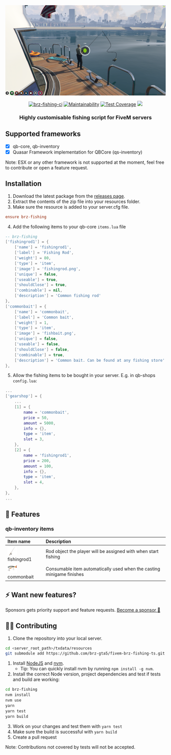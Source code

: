 
<div align="center">

<img width="600px" src="./.github/banner.png" alt="Common bait">

[![brz-fishing-ci](https://github.com/brz-gta5/fivem-brz-fishing-ts/actions/workflows/brz-fishing-ci.yml/badge.svg)](https://github.com/brz-gta5/fivem-brz-fishing-ts/actions/workflows/brz-fishing-ci.yml) [![Maintainability](https://api.codeclimate.com/v1/badges/0ee2efc6d497410325d1/maintainability)](https://codeclimate.com/github/brz-gta5/fivem-brz-fishing-ts/maintainability) [![Test Coverage](https://api.codeclimate.com/v1/badges/0ee2efc6d497410325d1/test_coverage)](https://codeclimate.com/github/brz-gta5/fivem-brz-fishing-ts/test_coverage) [![](https://dcbadge.limes.pink/api/server/BAZ5aCU?style=flat)](https://discord.gg/BAZ5aCU)

### Highly customisable fishing script for FiveM servers
</div>

## Supported frameworks

- [x] qb-core, qb-inventory
- [x] Quasar Framework implementation for QBCore (qs-inventory)

Note: ESX or any other framework is not supported at the moment, feel free to contribute or open a feature request.

## Installation
1. Download the latest package from the [releases page](https://github.com/brz-gta5/fivem-brz-fishing-ts/releases).
2. Extract the contents of the zip file into your resources folder.
3. Make sure the resource is added to your server.cfg file.
```cfg
ensure brz-fishing
```
4. Add the following items to your qb-core `items.lua` file
```lua
-- brz-fishing
['fishingrod1'] = {
    ['name'] = 'fishingrod1',
    ['label'] = 'Fishing Rod',
    ['weight'] = 80,
    ['type'] = 'item',
    ['image'] = 'fishingrod.png',
    ['unique'] = false,
    ['useable'] = true,
    ['shouldClose'] = true,
    ['combinable'] = nil,
    ['description'] = 'Common fishing rod'
},
['commonbait'] = {
    ['name'] = 'commonbait',
    ['label'] = 'Common bait',
    ['weight'] = 1,
    ['type'] = 'item',
    ['image'] = 'fishbait.png',
    ['unique'] = false,
    ['useable'] = false,
    ['shouldClose'] = false,
    ['combinable'] = true,
    ['description'] = 'Common bait. Can be found at any fishing store'
},
```
5. Allow the fishing items to be bought in your server. E.g. in qb-shops `config.lua`:
```lua
...
['gearshop'] = {
    ...
    [1] = {
        name = 'commonbait',
        price = 50,
        amount = 5000,
        info = {},
        type = 'item',
        slot = 3,
    },
    [2] = {
        name = 'fishingrod1',
        price = 200,
        amount = 100,
        info = {},
        type = 'item',
        slot = 4,
    },
},
...
```

## 🧞 Features

### qb-inventory items

| Item name                  | Description                                        |
| :--------------------- | :------------------------------------------------- |
| <img width="30px" src="./.github/fishingrod.png" alt="Common bait"> fishingrod1              | Rod object the player will be assigned with when start fishing    |
| <img width="30px" src="./.github/fishbait.png" alt="Fishing rod"> commonbait                 | Consumable item automatically used when the casting minigame finishes    |

## ⚡️ Want new features?

Sponsors gets priority support and feature requests. [Become a sponsor 💜](
    https://github.com/sponsors/pedropapa
)

## 👨‍💻 Contributing

1. Clone the repository into your local server.

```bash
cd <server_root_path>/txdata/resources
git submodule add https://github.com/brz-gta5/fivem-brz-fishing-ts.git brz-fishing
```

1. Install [NodeJS](https://nodejs.org/en/download/package-manager) and [nvm](https://github.com/nvm-sh/nvm).
   - Tip: You can quickly install nvm by running `npm install -g nvm`.
2. Install the correct Node version, project dependencies and test if tests and build are working:
```bash
cd brz-fishing
nvm install
nvm use
yarn
yarn test
yarn build
```
3. Work on your changes and test them with `yarn test`
4. Make sure the build is successful with `yarn build`
5. Create a pull request

Note: Contributions not covered by tests will not be accepted.